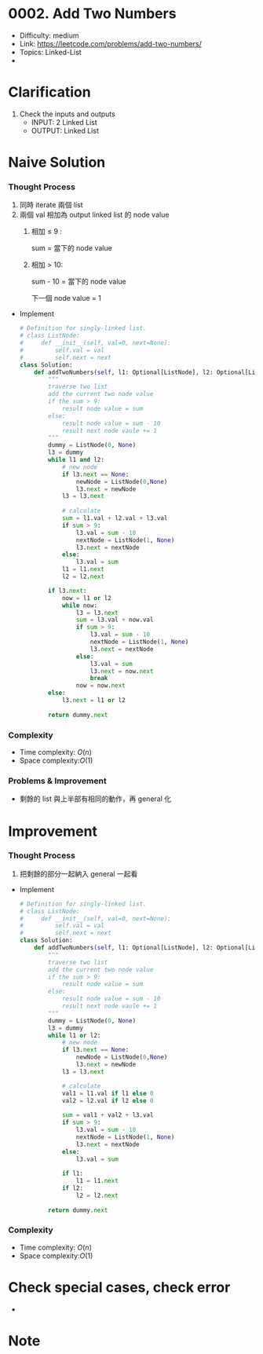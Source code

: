 # 0002. Add Two Numbers

* Difficulty: medium
* Link: https://leetcode.com/problems/add-two-numbers/
* Topics: Linked-List
* 
# Clarification

1. Check the inputs and outputs
    - INPUT: 2 Linked List
    - OUTPUT: Linked List

# Naive Solution

### Thought Process

1. 同時 iterate 兩個 list
2. 兩個 val 相加為 output linked list 的 node value
    1. 相加 ≤ 9 :
        
        sum = 當下的 node value
        
    2. 相加 > 10:
        
        sum - 10 = 當下的 node value
        
        下一個 node value = 1
        
- Implement
    
    ```python
    # Definition for singly-linked list.
    # class ListNode:
    #     def __init__(self, val=0, next=None):
    #         self.val = val
    #         self.next = next
    class Solution:
        def addTwoNumbers(self, l1: Optional[ListNode], l2: Optional[ListNode]) -> Optional[ListNode]:
            """
            traverse two list
            add the current two node value
            if the sum > 9:
                result node value = sum
            else:
                result node value = sum - 10
                result next node vaule += 1
            """
            dummy = ListNode(0, None)
            l3 = dummy
            while l1 and l2:
                # new node
                if l3.next == None:
                    newNode = ListNode(0,None)
                    l3.next = newNode
                l3 = l3.next
                
                # calculate
                sum = l1.val + l2.val + l3.val 
                if sum > 9:
                    l3.val = sum - 10
                    nextNode = ListNode(1, None)
                    l3.next = nextNode
                else:
                    l3.val = sum
                l1 = l1.next
                l2 = l2.next
    
            if l3.next:
                now = l1 or l2
                while now:
                    l3 = l3.next
                    sum = l3.val + now.val
                    if sum > 9:
                        l3.val = sum - 10
                        nextNode = ListNode(1, None)
                        l3.next = nextNode
                    else:
                        l3.val = sum
                        l3.next = now.next
                        break
                    now = now.next
            else:
                l3.next = l1 or l2
                
            return dummy.next
    ```
    

### Complexity

- Time complexity: $O(n)$
- Space complexity:$O(1)$

### Problems & Improvement

- 剩餘的 list 與上半部有相同的動作，再 general 化

# Improvement

### Thought Process

1. 把剩餘的部分一起納入 general 一起看
- Implement
    
    ```python
    # Definition for singly-linked list.
    # class ListNode:
    #     def __init__(self, val=0, next=None):
    #         self.val = val
    #         self.next = next
    class Solution:
        def addTwoNumbers(self, l1: Optional[ListNode], l2: Optional[ListNode]) -> Optional[ListNode]:
            """
            traverse two list
            add the current two node value
            if the sum > 9:
                result node value = sum
            else:
                result node value = sum - 10
                result next node vaule += 1
            """
            dummy = ListNode(0, None)
            l3 = dummy
            while l1 or l2:
                # new node
                if l3.next == None:
                    newNode = ListNode(0,None)
                    l3.next = newNode
                l3 = l3.next
    
                # calculate
                val1 = l1.val if l1 else 0
                val2 = l2.val if l2 else 0
                
                sum = val1 + val2 + l3.val 
                if sum > 9:
                    l3.val = sum - 10
                    nextNode = ListNode(1, None)
                    l3.next = nextNode
                else:
                    l3.val = sum
                    
                if l1:
                    l1 = l1.next
                if l2:
                    l2 = l2.next
                
            return dummy.next
    ```
    

### Complexity

- Time complexity: $O(n)$
- Space complexity:$O(1)$

# Check special cases, check error

- 

# Note